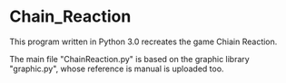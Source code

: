 # Chain_Reaction

This program written in Python 3.0 recreates the game Chiain Reaction.

The main file "ChainReaction.py" is based on the graphic library "graphic.py", whose reference is manual is uploaded too.

